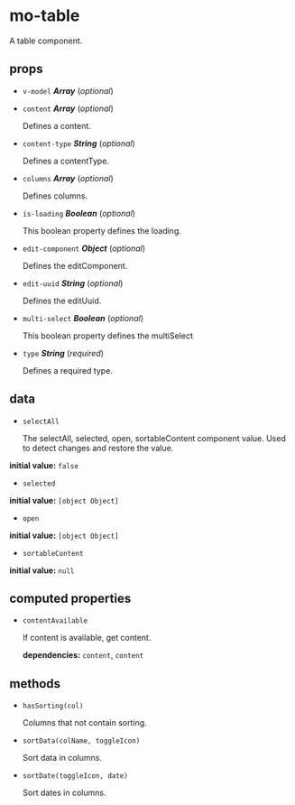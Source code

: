 # mo-table 

A table component. 

## props 

- `v-model` ***Array*** (*optional*) 

- `content` ***Array*** (*optional*) 

  Defines a content. 

- `content-type` ***String*** (*optional*) 

  Defines a contentType. 

- `columns` ***Array*** (*optional*) 

  Defines columns. 

- `is-loading` ***Boolean*** (*optional*) 

  This boolean property defines the loading. 

- `edit-component` ***Object*** (*optional*) 

  Defines the editComponent. 

- `edit-uuid` ***String*** (*optional*) 

  Defines the editUuid. 

- `multi-select` ***Boolean*** (*optional*) 

  This boolean property defines the multiSelect 

- `type` ***String*** (*required*) 

  Defines a required type. 

## data 

- `selectAll` 

  The selectAll, selected, open, sortableContent component value.
  Used to detect changes and restore the value. 

**initial value:** `false` 

- `selected` 

**initial value:** `[object Object]` 

- `open` 

**initial value:** `[object Object]` 

- `sortableContent` 

**initial value:** `null` 

## computed properties 

- `contentAvailable` 

  If content is available, get content. 

   **dependencies:** `content`, `content` 


## methods 

- `hasSorting(col)` 

  Columns that not contain sorting. 

- `sortData(colName, toggleIcon)` 

  Sort data in columns. 

- `sortDate(toggleIcon, date)` 

  Sort dates in columns. 

